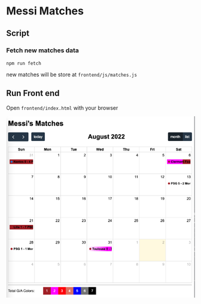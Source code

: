 # Messi Matches

## Script

### Fetch new matches data
```
npm run fetch
```
new matches will be store at `frontend/js/matches.js`

## Run Front end

Open `frontend/index.html` with your browser

![Screenshot FE](./screenshot.png)